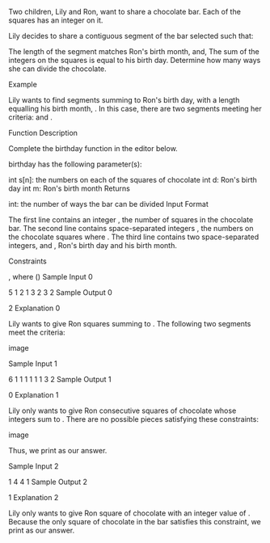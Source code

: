 Two children, Lily and Ron, want to share a chocolate bar. Each of the squares has an integer on it.

Lily decides to share a contiguous segment of the bar selected such that:

The length of the segment matches Ron's birth month, and,
The sum of the integers on the squares is equal to his birth day.
Determine how many ways she can divide the chocolate.

Example



Lily wants to find segments summing to Ron's birth day,  with a length equalling his birth month, . In this case, there are two segments meeting her criteria:  and .

Function Description

Complete the birthday function in the editor below.

birthday has the following parameter(s):

int s[n]: the numbers on each of the squares of chocolate
int d: Ron's birth day
int m: Ron's birth month
Returns

int: the number of ways the bar can be divided
Input Format

The first line contains an integer , the number of squares in the chocolate bar.
The second line contains  space-separated integers , the numbers on the chocolate squares where .
The third line contains two space-separated integers,  and , Ron's birth day and his birth month.

Constraints

, where ()
Sample Input 0

5
1 2 1 3 2
3 2
Sample Output 0

2
Explanation 0

Lily wants to give Ron  squares summing to . The following two segments meet the criteria:

image

Sample Input 1

6
1 1 1 1 1 1
3 2
Sample Output 1

0
Explanation 1

Lily only wants to give Ron  consecutive squares of chocolate whose integers sum to . There are no possible pieces satisfying these constraints:

image

Thus, we print  as our answer.

Sample Input 2

1
4
4 1
Sample Output 2

1
Explanation 2

Lily only wants to give Ron  square of chocolate with an integer value of . Because the only square of chocolate in the bar satisfies this constraint, we print  as our answer.